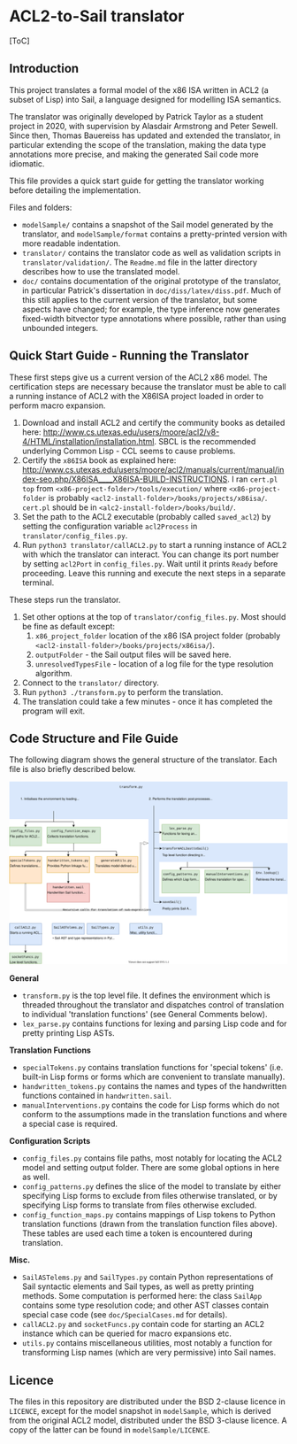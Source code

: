 # ACL2-to-Sail translator

[ToC]

## Introduction

This project translates a formal model of the x86 ISA written in ACL2 (a subset of Lisp) into Sail, a language designed for modelling ISA semantics.

The translator was originally developed by Patrick Taylor as a student project in 2020, with supervision by Alasdair Armstrong and Peter Sewell.  Since then, Thomas Bauereiss has updated and extended the translator, in particular extending the scope of the translation, making the data type annotations more precise, and making the generated Sail code more idiomatic.

This file provides a quick start guide for getting the translator working before detailing the implementation.

Files and folders:

* `modelSample/` contains a snapshot of the Sail model generated by the translator, and `modelSample/format` contains a pretty-printed version with more readable indentation.
* `translator/` contains the translator code as well as validation scripts in `translator/validation/`.  The `Readme.md` file in the latter directory describes how to use the translated model.
* `doc/` contains documentation of the original prototype of the translator, in particular Patrick's dissertation in `doc/diss/latex/diss.pdf`.  Much of this still applies to the current version of the translator, but some aspects have changed;  for example, the type inference now generates fixed-width bitvector type annotations where possible, rather than using unbounded integers.

## Quick Start Guide - Running the Translator

These first steps give us a current version of the ACL2 x86 model.  The certification steps are necessary because the translator must be able to call a running instance of ACL2 with the X86ISA project loaded in order to perform macro expansion.

1. Download and install ACL2 and certify the community books as detailed here: <http://www.cs.utexas.edu/users/moore/acl2/v8-4/HTML/installation/installation.html>.  SBCL is the recommended underlying Common Lisp - CCL seems to cause problems.
2. Certify the `x86ISA` book as explained here: <http://www.cs.utexas.edu/users/moore/acl2/manuals/current/manual/index-seo.php/X86ISA____X86ISA-BUILD-INSTRUCTIONS>.  I ran `cert.pl top` from `<x86-project-folder>/tools/execution/` where `<x86-project-folder` is probably `<acl2-install-folder>/books/projects/x86isa/`.   `cert.pl` should be in `<alc2-install-folder>/books/build/`.
3. Set the path to the ACL2 executable (probably called `saved_acl2`) by setting the configuration variable `acl2Process` in `translator/config_files.py`.
4. Run `python3 translator/callACL2.py` to start a running instance of ACL2 with which the translator can interact.  You can change its port number by setting `acl2Port` in `config_files.py`.  Wait until it prints `Ready` before proceeding.  Leave this running and execute the next steps in a separate terminal.

These steps run the translator.

1. Set other options at the top of `translator/config_files.py`.  Most should be fine as default except:
   1. `x86_project_folder` location of the x86 ISA project folder (probably `<acl2-install-folder>/books/projects/x86isa/`).
   2. `outputFolder` - the Sail output files will be saved here.
   3. `unresolvedTypesFile` - location of a log file for the type resolution algorithm.
2. Connect to the `translator/` directory.
3. Run `python3 ./transform.py` to perform the translation.
4. The translation could take a few minutes - once it has completed the program will exit.

## Code Structure and File Guide

The following diagram shows the general structure of the translator.  Each file is also briefly described below.

![Diagrams](doc/Diagrams.svg)

**General**

* `transform.py` is the top level file.  It defines the environment which is threaded throughout the translator and dispatches control of translation to individual 'translation functions' (see General Comments below).
* `lex_parse.py` contains functions for lexing and parsing Lisp code and for pretty printing Lisp ASTs.

**Translation Functions**

* `specialTokens.py` contains translation functions for 'special tokens' (i.e. built-in Lisp forms or forms which are convenient to translate manually).
* `handwritten_tokens.py` contains the names and types of the handwritten functions contained in `handwritten.sail`.
* `manualInterventions.py` contains the code for Lisp forms which do not conform to the assumptions made in the translation functions and where a special case is required.

**Configuration Scripts**

* `config_files.py` contains file paths, most notably for locating the ACL2 model and setting output folder.  There are some global options in here as well.
* `config_patterns.py` defines the slice of the model to translate by either specifying Lisp forms to exclude from files otherwise translated, or by specifying Lisp forms to translate from files otherwise excluded.
* `config_function_maps.py` contains mappings of Lisp tokens to Python translation functions (drawn from the translation function files above).  These tables are used each time a token is encountered during translation.

**Misc.**

* `SailASTelems.py` and `SailTypes.py` contain Python representations of Sail syntactic elements and Sail types, as well as pretty printing methods.  Some computation is performed here: the class `SailApp` contains some type resolution code; and other AST classes contain special case code (see `doc/SpecialCases.md` for details).
* `callACL2.py` and `socketFuncs.py` contain code for starting an ACL2 instance which can be queried for macro expansions etc.
* `utils.py` contains miscellaneous utilities, most notably a function for transforming Lisp names (which are very permissive) into Sail names.

## Licence

The files in this repository are distributed under the BSD 2-clause licence in `LICENCE`, except for the model snapshot in `modelSample`, which is derived from the original ACL2 model, distributed under the BSD 3-clause licence.  A copy of the latter can be found in `modelSample/LICENCE`.
